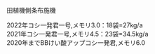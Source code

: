 田植機側条布施機

2022年コシ一発君一号,メモリ3.0：18袋=27kg/a  
2021年コシ一発君一号,メモリ4.5：23袋=34.5kg/a  
2020年までBBけい酸アップコシ一発君,メモリ6.0